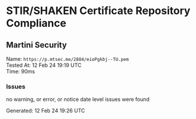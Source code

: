 # STIR/SHAKEN Certificate Repository Compliance

## Martini Security

Name: `https://p.mtsec.me/2884/eioPgkbj--TU.pem`\
Tested At: 12 Feb 24 19:19 UTC\
Time: 90ms

### Issues

no warning, or error, or notice date level issues were found

Generated: 12 Feb 24 19:26 UTC